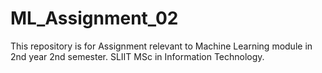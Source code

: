 # ML_Assignment_02
This repository is for Assignment relevant to Machine Learning module in 2nd year 2nd semester. SLIIT MSc in Information Technology.
